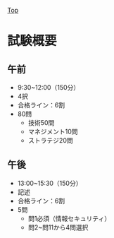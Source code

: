 [Top](README)
# 試験概要
## 午前
- 9:30~12:00（150分）
- 4択
- 合格ライン：6割
- 80問
  - 技術50問
  - マネジメント10問
  - ストラテジ20問

## 午後
- 13:00~15:30（150分）
- 記述
- 合格ライン：6割
- 5問
  - 問1必須（情報セキュリティ）
  - 問2~問11から4問選択